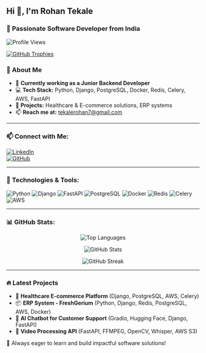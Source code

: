 ## Hi 👋, I'm Rohan Tekale
### 🚀 Passionate Software Developer from India

![Profile Views](https://komarev.com/ghpvc/?username=rohantekale&label=Profile%20views&color=0e75b6&style=flat)

[![GitHub Trophies](https://github-profile-trophy.vercel.app/?username=rohantekale&margin-w=10&theme=onedark)](https://github.com/ryo-ma/github-profile-trophy)

### 🔹 About Me
- 🌱 **Currently working as a Junior Backend Developer**
- 💻 **Tech Stack:** Python, Django, PostgreSQL, Docker, Redis, Celery, AWS, FastAPI
- 🚀 **Projects:** Healthcare & E-commerce solutions, ERP systems
- 📫 **Reach me at:** [tekalerohan7@gmail.com](mailto:tekalerohan7@gmail.com)

---

### 📫 Connect with Me:
[![LinkedIn](https://img.shields.io/badge/LinkedIn-0A66C2?style=for-the-badge&logo=linkedin&logoColor=white)](https://www.linkedin.com/in/rohantekale/)  
[![GitHub](https://img.shields.io/badge/GitHub-181717?style=for-the-badge&logo=github&logoColor=white)](https://github.com/RohanTekale)

---

### 🔧 Technologies & Tools:

![Python](https://img.shields.io/badge/Python-3776AB?style=for-the-badge&logo=python&logoColor=white)
![Django](https://img.shields.io/badge/Django-092E20?style=for-the-badge&logo=django&logoColor=white)
![FastAPI](https://img.shields.io/badge/FastAPI-009688?style=for-the-badge&logo=fastapi&logoColor=white)
![PostgreSQL](https://img.shields.io/badge/PostgreSQL-316192?style=for-the-badge&logo=postgresql&logoColor=white)
![Docker](https://img.shields.io/badge/Docker-2496ED?style=for-the-badge&logo=docker&logoColor=white)
![Redis](https://img.shields.io/badge/Redis-DC382D?style=for-the-badge&logo=redis&logoColor=white)
![Celery](https://img.shields.io/badge/Celery-37814A?style=for-the-badge&logo=celery&logoColor=white)
![AWS](https://img.shields.io/badge/AWS-232F3E?style=for-the-badge&logo=amazonaws&logoColor=white)

---

### 📊 GitHub Stats:
<p align="center">
  <img src="https://github-readme-stats.vercel.app/api/top-langs?username=rohantekale&show_icons=true&locale=en&layout=compact&theme=radical" alt="Top Languages" />
</p>
<p align="center">
  <img src="https://github-readme-stats.vercel.app/api?username=rohantekale&show_icons=true&locale=en&theme=radical" alt="GitHub Stats" />
</p>
<p align="center">
  <img src="https://github-readme-streak-stats.herokuapp.com/?user=rohantekale&theme=radical" alt="GitHub Streak" />
</p>

---

### 🔥 Latest Projects
- 🏥 **Healthcare E-commerce Platform** (Django, PostgreSQL, AWS, Celery)
- 📦 **ERP System - FreshGerium** (Python, Django, Redis, PostgreSQL, AWS, Docker)
- 🤖 **AI Chatbot for Customer Support** (Gradio, Hugging Face, Django, FastAPI)
- 🎥 **Video Processing API** (FastAPI, FFMPEG, OpenCV, Whisper, AWS S3)

🚀 Always eager to learn and build impactful software solutions!
